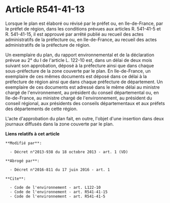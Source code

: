 # Article R541-41-13

Lorsque le plan est élaboré ou révisé par le préfet ou, en Ile-de-France, par le préfet de région, dans les conditions
prévues aux articles R. 541-41-5 et R. 541-41-15, il est approuvé par arrêté publié au recueil des actes administratifs de la
préfecture ou, en Ile-de-France, au recueil des actes administratifs de la préfecture de région. 

Un exemplaire du plan, du rapport environnemental et de la déclaration prévue au 2° du I de l'article L. 122-10 est, dans un
délai de deux mois suivant son approbation, déposé à la préfecture ainsi que dans chaque sous-préfecture de la zone couverte
par le plan. En Ile-de-France, un exemplaire de ces mêmes documents est déposé dans ce délai à la préfecture de région ainsi
que dans chaque préfecture de département. Un exemplaire de ces documents est adressé dans le même délai au ministre chargé
de l'environnement, au président du conseil départemental ou, en Ile-de-France, au ministre chargé de l'environnement, au
président du conseil régional, aux présidents des conseils départementaux et aux préfets des départements de cette région. 

L'acte d'approbation du plan fait, en outre, l'objet d'une insertion dans deux journaux diffusés dans la zone couverte par le
plan.

**Liens relatifs à cet article**

	**Modifié par**:

	  - Décret n°2013-938 du 18 octobre 2013 - art. 1 (VD)

	**Abrogé par**:

	  - Décret n°2016-811 du 17 juin 2016 - art. 1

	**Cite**:

	  - Code de l'environnement - art. L122-10
	  - Code de l'environnement - art. R541-41-15
	  - Code de l'environnement - art. R541-41-5
